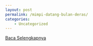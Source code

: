 ```yaml
---
layout: post
permalink: /mimpi-datang-bulan-deras/
categories:
    - Uncategorized
---
```


[Baca Selengkapnya](/02)